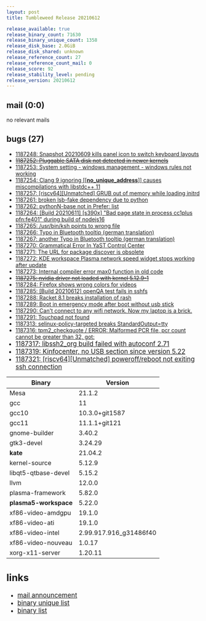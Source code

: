 ```yaml
---
layout: post
title: Tumbleweed Release 20210612

release_available: true
release_binary_count: 71630
release_binary_unique_count: 1358
release_disk_base: 2.0GiB
release_disk_shared: unknown
release_reference_count: 27
release_reference_count_mail: 0
release_score: 92
release_stability_level: pending
release_version: 20210612
---
```


## mail (0:0)

no relevant mails

## bugs (27)

<!--more-->

- [1187248: Snapshot 20210609 kills panel icon to switch keyboard layouts](https://bugzilla.opensuse.org/show_bug.cgi?id=1187248)
- ~~[1187252: Pluggable SATA disk not detected in newer kernels](https://bugzilla.opensuse.org/show_bug.cgi?id=1187252)~~
- [1187253: System setting - windows management - windows rules not working](https://bugzilla.opensuse.org/show_bug.cgi?id=1187253)
- [1187254: Clang 9 ignoring \[\[__no_unique_address__\]\] causes miscompilations with libstdc++ 11](https://bugzilla.opensuse.org/show_bug.cgi?id=1187254)
- [1187257: \[riscv64\]\[Unmatched\] GRUB out of memory while loading initrd](https://bugzilla.opensuse.org/show_bug.cgi?id=1187257)
- [1187261: broken lsb-fake dependency due to python](https://bugzilla.opensuse.org/show_bug.cgi?id=1187261)
- [1187262: pythonN-base not in Prefer: list](https://bugzilla.opensuse.org/show_bug.cgi?id=1187262)
- [1187264: \[Build 20210611\] \[s390x\] "Bad page state in process cc1plus  pfn:fe401" during build of nodejs16](https://bugzilla.opensuse.org/show_bug.cgi?id=1187264)
- [1187265: /usr/bin/ksh points to wrong file](https://bugzilla.opensuse.org/show_bug.cgi?id=1187265)
- [1187266: Typo in Bluetooth tooltip (german translation)](https://bugzilla.opensuse.org/show_bug.cgi?id=1187266)
- [1187267: another Typo in Bluetooth tooltip (german translation)](https://bugzilla.opensuse.org/show_bug.cgi?id=1187267)
- [1187270: Grammatical Error In YaST Control Center](https://bugzilla.opensuse.org/show_bug.cgi?id=1187270)
- [1187271: The URL for package discover is obsolete](https://bugzilla.opensuse.org/show_bug.cgi?id=1187271)
- [1187272: KDE workspace Plasma network speed widget stops working after update](https://bugzilla.opensuse.org/show_bug.cgi?id=1187272)
- [1187273: Internal  compiler error  max0 function in old code](https://bugzilla.opensuse.org/show_bug.cgi?id=1187273)
- ~~[1187275: nvidia driver not loaded with kernel 5.12.9-1](https://bugzilla.opensuse.org/show_bug.cgi?id=1187275)~~
- [1187284: Firefox shows wrong colors for videos](https://bugzilla.opensuse.org/show_bug.cgi?id=1187284)
- [1187285: \[Build 20210612\] openQA test fails in sshfs](https://bugzilla.opensuse.org/show_bug.cgi?id=1187285)
- [1187288: Racket 8.1 breaks installation of rash](https://bugzilla.opensuse.org/show_bug.cgi?id=1187288)
- [1187289: Boot in emergency mode after boot without usb stick](https://bugzilla.opensuse.org/show_bug.cgi?id=1187289)
- [1187290: Can't connect to any wifi network. Now my laptop is a brick.](https://bugzilla.opensuse.org/show_bug.cgi?id=1187290)
- [1187291: Touchpad not found](https://bugzilla.opensuse.org/show_bug.cgi?id=1187291)
- [1187313: selinux-policy-targeted breaks StandardOutput=tty](https://bugzilla.opensuse.org/show_bug.cgi?id=1187313)
- [1187316: tpm2_checkquote / ERROR: Malformed PCR file, pcr count cannot be greater than 32, got: <BIG NUMBER>](https://bugzilla.opensuse.org/show_bug.cgi?id=1187316)
- [1187317: libssh2_org build failed with autoconf 2.71](https://bugzilla.opensuse.org/show_bug.cgi?id=1187317)
- [1187319: Kinfocenter, no USB section since version 5.22](https://bugzilla.opensuse.org/show_bug.cgi?id=1187319)
- [1187321: \[riscv64\]\[Unmatched\] poweroff/reboot not exiting ssh connection](https://bugzilla.opensuse.org/show_bug.cgi?id=1187321)

Binary | Version
--- | ---
Mesa | 21.1.2
gcc | 11
gcc10 | 10.3.0+git1587
gcc11 | 11.1.1+git121
gnome-builder | 3.40.2
gtk3-devel | 3.24.29
**kate** | 21.04.2
kernel-source | 5.12.9
libqt5-qtbase-devel | 5.15.2
llvm | 12.0.0
plasma-framework | 5.82.0
**plasma5-workspace** | 5.22.0
xf86-video-amdgpu | 19.1.0
xf86-video-ati | 19.1.0
xf86-video-intel | 2.99.917.916_g31486f40
xf86-video-nouveau | 1.0.17
xorg-x11-server | 1.20.11

## links

- [mail announcement](https://github.com/boombatower/tumbleweed-review/issues/10)
- [binary unique list](http://download.opensuse.org/history/20210612/rpm.unique.list)
- [binary list](http://download.opensuse.org/history/20210612/rpm.list)
